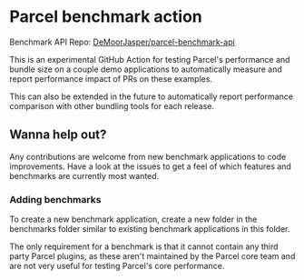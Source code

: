 # Parcel benchmark action

Benchmark API Repo: [DeMoorJasper/parcel-benchmark-api](https://github.com/DeMoorJasper/parcel-benchmark-api)

This is an experimental GitHub Action for testing Parcel's performance and bundle size on a couple demo applications to automatically measure and report performance impact of PRs on these examples.

This can also be extended in the future to automatically report performance comparison with other bundling tools for each release.

## Wanna help out?

Any contributions are welcome from new benchmark applications to code improvements. Have a look at the issues to get a feel of which features and benchmarks are currently most wanted.

### Adding benchmarks

To create a new benchmark application, create a new folder in the benchmarks folder similar to existing benchmark applications in this folder.

The only requirement for a benchmark is that it cannot contain any third party Parcel plugins, as these aren't maintained by the Parcel core team and are not very useful for testing Parcel's core performance.
